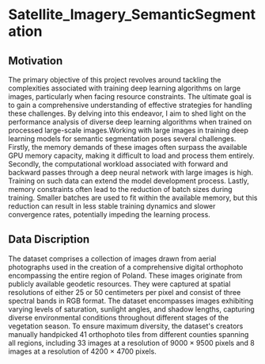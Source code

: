 # Satellite_Imagery_SemanticSegmentation
## Motivation
The primary objective of this project revolves around tackling the complexities associated with training deep learning algorithms on large images, particularly when facing resource constraints. The ultimate goal is to gain a comprehensive understanding of effective strategies for handling these challenges. By delving into this endeavor, I aim to shed light on the performance analysis of diverse deep learning algorithms when trained on processed large-scale images.Working with large images in training deep learning models for semantic segmentation poses several challenges. Firstly, the memory demands of these images often surpass the available GPU memory capacity, making it difficult to load and process them entirely.  Secondly, the computational workload associated with forward and backward passes through a deep neural network with large images is high. Training on such data can extend the model development process. Lastly, memory constraints often lead to the reduction of batch sizes during training. Smaller batches are used to fit within the available memory, but this reduction can result in less stable training dynamics and slower convergence rates, potentially impeding the learning process. 

## Data Discription
The dataset comprises a collection of images drawn from aerial photographs used in the creation of a comprehensive digital orthophoto encompassing the entire region of Poland. These images originate from publicly available geodetic resources. They were captured at spatial resolutions of either 25 or 50 centimeters per pixel and consist of three spectral bands in RGB format. The dataset encompasses images exhibiting varying levels of saturation, sunlight angles, and shadow lengths, capturing diverse environmental conditions throughout different stages of the vegetation season. To ensure maximum diversity, the dataset's creators manually handpicked 41 orthophoto tiles from different counties spanning all regions, including 33 images at a resolution of 9000 × 9500 pixels and 8 images at a resolution of 4200 × 4700 pixels.
